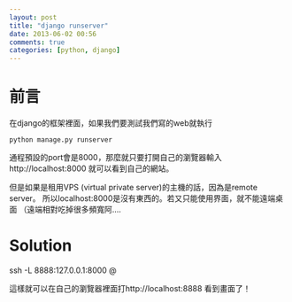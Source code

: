 ```yaml
---
layout: post
title: "django runserver"
date: 2013-06-02 00:56
comments: true
categories: [python, django]
---
```


# 前言

在django的框架裡面，如果我們要測試我們寫的web就執行

    python manage.py runserver

通程預設的port會是8000，那麼就只要打開自己的瀏覽器輸入http://localhost:8000
就可以看到自己的網站。

但是如果是租用VPS (virtual private server)的主機的話，因為是remote server。
所以localhost:8000是沒有東西的。若又只能使用界面，就不能遠端桌面
（遠端相對吃掉很多頻寬阿....

# Solution

ssh -L 8888:127.0.0.1:8000 <user>@<remoteip>

這樣就可以在自己的瀏覽器裡面打http://localhost:8888 看到畫面了！


